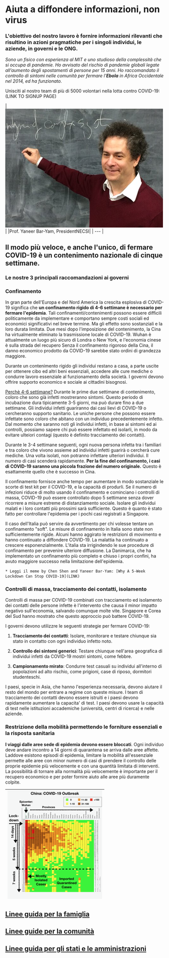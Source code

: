# Aiuta a diffondere informazioni, non virus

### L'obiettivo del nostro lavoro è fornire informazioni rilevanti che risultino in azioni pragmatiche per i singoli individui, le aziende, in governi e le ONG.

_Sono un fisico con esperienza al MIT e uno studioso della complessità che si occupa di pandemie. Ho avvisato del rischio di pandemie globali legate all’aumento degli spostamenti di persone per 15 anni. Ho raccomandato il controllo di sintomi nelle comunità per fermare l'**Ebola** in Africa Occidentale nel 2014, ed ha funzionato._

Unisciti al nostro team di più di 5000 volontari nella lotta contro COVID-19: (LINK TO SIGNUP PAGE)

|![yaneer](../0_english_source/images/Yaneer.jpg)|
|Prof. Yaneer Bar-Yam, PresidentNECSI|
| --- |

## Il modo più veloce, e anche l'unico, di fermare COVID-19 è un contenimento nazionale di cinque settimane.

### Le nostre 3 principali raccomandazioni ai governi
### Confinamento

In gran parte dell'Europa e del Nord America la crescita esplosiva di COVID-19 significa che **un confinamento rigido di 4-6 settimane è necessario per fermare l'epidemia**. Tali confinamenti/contenimenti possono essere difficili politicamente da implementare e comportano sempre costi sociali ed economici significativi nel breve termine. Ma gli effetto sono sostanziali e la loro durata limitata. Due mesi dopo l'imposizione del contenimento, la Cina ha virtualmente eliminato la trasmissione locale di COVID-19. Wuhan è attualmente un luogo più sicuro di Londra o New York, e l'economia cinese è sulla strada del recupero Senza il confinamento rigoroso della Cina, il danno economico prodotto da COVID-19 sarebbe stato ordini di grandezza maggiore.

Durante un contenimento rigido gli individui restano a casa, a parte uscite per ottenere cibo ed altri beni essenziali, accedere alle cure mediche o condurre lavoro essenziale al funzionamento della società. I governi devono offrire supporto economico e sociale ai cittadini bisognosi.

[Perchè 4-6 settimane?](https://github.com/necsi/source-translation-text/raw/master/italian/pdf/5weeks_it.pdf) Durante le prime due settimane di contenimento, coloro che sono già infetti mostreranno sintomi. Questo periodo di incubazione dura tipicamente 3-5 giorni, ma può durare fino a due settimane. Gli individui infetti guariranno dai casi lievi di COVID-19 o cercheranno supporto sanitario. Le uniche persone che possono essere infettate sono coloro che abitano con un individuo precedentemente infetto. Dal momento che saranno noti gli individui infetti, in base ai sintomi ed ai controlli, possiamo sapere chi può essere infettato ed isolarli, in modo da evitare ulteiori contagi (questo è definito tracciamento dei contatti).

Durante le 3-4 settimane seguenti, ogni nuova persona infetta tra i familiari e tra coloro che vivono assieme ad individui infetti guarirà o cercherà cure mediche. Una volta isolati, non potranno infettare ulteriori individui. Il numero di casi scenderà rapidamente. **Per la fine del confinamento, i casi di COVID-19 saranno una piccola frazione del numero originale.** Questo è esattamente quello che è successo in Cina.

Il confinamento fornisce anche tempo per aumentare in modo sostanziale le scorte di test kit per il COVID-19, e la capacità di produrli. Se il numero di infezioni riduce di molto usando il confinamento e cominciano i controlli di massa, COVID-19 può essere controllato dopo 5 settimane senza dover ricorrere a misure estreme di distanziamento sociale. Isolare gli individui malati e i loro contatti più prossimi sarà sufficiente. Questo è quanto è stato fatto per controllare l'epidemia per i pochi casi registrati a Singapore.

Il caso dell'Italia può servire da avvertimento per chi volesse tentare un confinamento "soft". Le misure di confinamento in Italia sono state non sufficientemente rigide. Alcuni  hanno aggirato le restrizioni di movimento e hanno continuato a diffondere COVID-19. La malattia ha continuato a crescere esponenzialmente. L'italia sta irrigindendo le sue procedure di confinamento per prevenire ulteriore diffusione. La Danimarca, che ha implementato un confinamento più completo e chiuso i propri confini, ha avuto maggiore successo nella limitazione dell'epidemia.


    * Leggi il meme by Chen Shen and Yaneer Bar-Yam: [Why A 5-Week Lockdown Can Stop COVID-19](LINK)


### Controlli di massa, tracciamento dei contatti, isolamento

Controlli di massa per COVID-19 combinati con tracciamento ed isolamento dei contatti delle persone infette è l'intervento che causa il minor impatto negativo sull'economia, salvando comunque molte vite. Singapore e Corea del Sud hanno mostrato che questo approccio può battere COVID-19.

I governi devono utilizzre le seguenti strategie per fermare COVID-19:

1. **Tracciamento dei contatti**: Isolare, monitorare e testare chiunque sia stato in contatto con ogni individuo infetto noto.

2. **Controllo dei sintomi generici**: Testare chiunque nell'area geografica di individui infetti da COVID-19 mostri sintomi, come febbre.

3. **Campionamento mirato**: Condurre test casuali su individui all'interno di popolazioni ad alto rischio, come prigioni, case di riposo, dormitori studenteschi.

I paesi, specie in Asia, che hanno l'esperienza necessaria, devono aiutare il resto del mondo per entrare a regime con queste misure. I team di tracciamento dei contatti devono essere istruiti e i paesi devono rapidamente aumentare la capacita' di test. I paesi devono usare la capacità di test nelle istituzioni accademiche (università, centri di ricerca) e nelle aziende.

### Restrizione della mobilità permettendo le forniture essenziali e la risposta sanitaria

**I viaggi dalle aree sede di epidemia devono essere bloccati**. Ogni individuo deve andare incontro a 14 giorni di quarantena se arriva dalle aree affette. Laddove esistono episodi di epidemia, limitare la mobilità all'essenziale permette alle aree con minor numero di casi di prendere il controllo delle proprie epidemie più velocemente e con una quantità limitata di interventi. La possibilità di tornare alla normalità più velocemente è importante per il recupero economico e per poter fornire aiuto alle aree più duramente colpite.


|![chinadynamics](../0_english_source/images/ChinaDynamics.png)|
| --- |

## [Linee guida per la famiglia](https://github.com/necsi/source-translation-text/blob/master/0_english_source/pdf/family_en.pdf)
## [Linee guide per la comunità](https://github.com/necsi/source-translation-text/blob/master/0_english_source/pdf/individual_community_government_en.pdf)
## [Linee guida per gli stati e le amministrazioni](https://github.com/necsi/source-translation-text/blob/master/0_english_source/pdf/individual_community_government_en.pdf)

